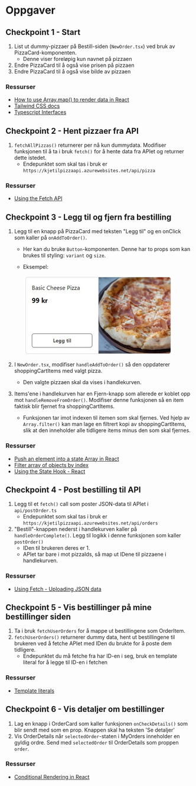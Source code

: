 # Oppgaver

## Checkpoint 1 - Start

1. List ut dummy-pizzaer på Bestill-siden (`NewOrder.tsx`) ved bruk av PizzaCard-komponenten.
   - Denne viser foreløpig kun navnet på pizzaen
2. Endre PizzaCard til å også vise prisen på pizzaen
3. Endre PizzaCard til å også vise bilde av pizzaen


### Ressurser

- [How to use Array.map() to render data in React](https://linguinecode.com/post/how-to-use-map-react)
- [Tailwind CSS docs](https://tailwindcss.com/)
- [Typescript Interfaces](https://www.typescriptlang.org/docs/handbook/interfaces.html)

## Checkpoint 2 - Hent pizzaer fra API

1. `fetchAllPizzas()` returnerer per nå kun dummydata. Modifiser funksjonen til å ta i bruk `fetch()` for å hente data fra APIet og returner dette istedet.
   - Endepunktet som skal tas i bruk er `https://kjetilpizzaapi.azurewebsites.net/api/pizza`

### Ressurser

- [Using the Fetch API](https://developer.mozilla.org/en-US/docs/Web/API/Fetch_API/Using_Fetch)

## Checkpoint 3 - Legg til og fjern fra bestilling

1. Legg til en knapp på PizzaCard med teksten "Legg til" og en onClick som kaller på `onAddToOrder()`.

   - Her kan du bruke `Button`-komponenten. Denne har to props som kan brukes til styling: `variant` og `size`.
   - Eksempel:
  
     ![PizzaCard med knapp](/docs/assets/pizzacard-with-button.jpg)

2. I `NewOrder.tsx`, modifiser `handleAddToOrder()` så den oppdaterer shoppingCartItems med valgt pizza.
   - Den valgte pizzaen skal da vises i handlekurven.
3. Items'ene i handlekurven har en Fjern-knapp som allerede er koblet opp mot `handleRemoveFromOrder()`. Modifiser denne funksjonen så en item faktisk blir fjernet fra shoppingCartItems.
   - Funksjonen tar imot indexen til itemen som skal fjernes. Ved hjelp av `Array.filter()` kan man lage en filtrert kopi av shoppingCartItems, slik at den inneholder alle tidligere items minus den som skal fjernes.

### Ressurser

- [Push an element into a state Array in React](https://bobbyhadz.com/blog/react-push-to-state-array)
- [Filter array of objects by index](https://stackoverflow.com/a/55141059)
- [Using the State Hook - React](https://reactjs.org/docs/hooks-state.html)

## Checkpoint 4 - Post bestilling til API

1. Legg til et `fetch()` call som poster JSON-data til APIet i `api/postOrder.ts`
   - Endepunktet som skal tas i bruk er `https://kjetilpizzaapi.azurewebsites.net/api/orders`
2. "Bestill"-knappen nederst i handlekurven kaller på `handleOrderComplete()`. Legg til logikk i denne funksjonen som kaller `postOrder()`
   - IDen til brukeren deres er 1.
   - APIet tar bare i mot pizzaIds, så map ut IDene til pizzaene i handlekurven.

### Ressurser

- [Using Fetch - Uploading JSON data](https://developer.mozilla.org/en-US/docs/Web/API/Fetch_API/Using_Fetch#uploading_json_data)

## Checkpoint 5 - Vis bestillinger på mine bestillinger siden

1. Ta i bruk `fetchUserOrders` for å mappe ut bestillingene som OrderItem.
2. `fetchUserOrders()` returnerer dummy data, hent ut bestillingene til brukeren ved å fetche APIet med IDen du brukte for å poste dem tidligere.
   - Endepunktet du må fetche fra har ID-en i seg, bruk en template literal for å legge til ID-en i fetchen

### Ressurser

- [Template literals](https://developer.mozilla.org/en-US/docs/Web/JavaScript/Reference/Template_literals)

## Checkpoint 6 - Vis detaljer om bestillinger

1. Lag en knapp i OrderCard som kaller funksjonen `onCheckDetails()` som blir sendt med som en prop. Knappen skal ha teksten 'Se detaljer'
2. Vis OrderDetails når `selectedOrder`-staten i MyOrders inneholder en gyldig ordre. Send med `selectedOrder` til OrderDetails som proppen `order`.

### Ressurser

- [Conditional Rendering in React](https://reactjs.org/docs/conditional-rendering.html#inline-if-with-logical--operator)
